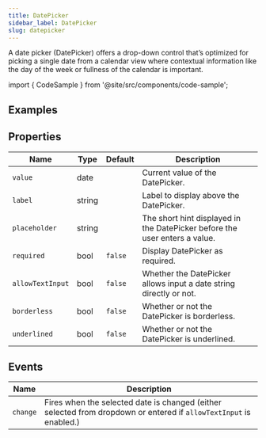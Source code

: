 ```yaml
---
title: DatePicker
sidebar_label: DatePicker
slug: datepicker
---
```


A date picker (DatePicker) offers a drop-down control that’s optimized for picking a single date from a calendar view where contextual information like the day of the week or fullness of the calendar is important.

import { CodeSample } from '@site/src/components/code-sample';

## Examples

<CodeSample src="https://python-datepicker-example.pgletio.repl.co" height="450px"
    python="https://github.com/pglet/examples/blob/main/python/controls/datepicker_control.py"
    bash="https://github.com/pglet/examples/blob/main/bash/controls/datepicker.sh"
    />

## Properties

| Name           | Type   | Default | Description |
| -------------- | ------ | ------- | ----------- |
| `value`        | date   |         | Current value of the DatePicker. |
| `label`        | string |         | Label to display above the DatePicker.  |
| `placeholder`  | string |         | The short hint displayed in the DatePicker before the user enters a value. |
| `required`     | bool   | `false` | Display DatePicker as required. |
| `allowTextInput` | bool   | `false` | Whether the DatePicker allows input a date string directly or not. |
| `borderless`   | bool   | `false` | Whether or not the DatePicker is borderless. |
| `underlined`   | bool   | `false` | Whether or not the DatePicker is underlined. |

## Events

| Name      | Description |
| --------- | ----------- |
| `change`  | Fires when the selected date is changed (either selected from dropdown or entered if `allowTextInput` is enabled.) |

